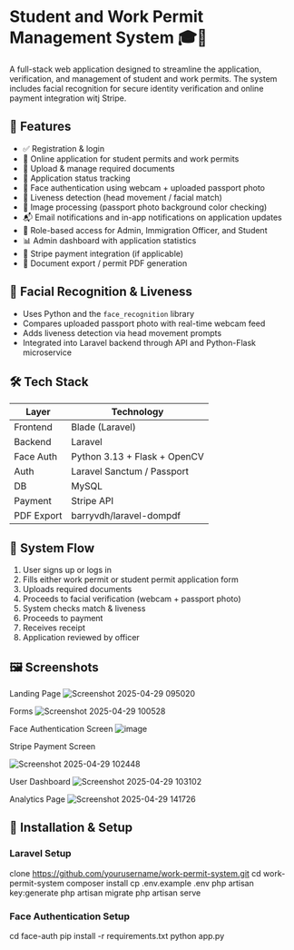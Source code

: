# Student and Work Permit Management System 🎓🛂

A full-stack web application designed to streamline the application, verification, and management of student and work permits. The system includes facial recognition for secure identity verification and online payment integration witj Stripe.

## 🚀 Features

- ✅ Registration & login
- 🧾 Online application for student permits and work permits
- 📄 Upload & manage required documents
- 🔄 Application status tracking
- 🧠 Face authentication using webcam + uploaded passport photo
- 🧠 Liveness detection (head movement / facial match)
- 🧠 Image processing (passport photo background color checking)
- 📬 Email notifications and in-app notifications on application updates
- 🔐 Role-based access for Admin, Immigration Officer, and Student
- 📊 Admin dashboard with application statistics
- 🧾 Stripe payment integration (if applicable)
- 📁 Document export / permit PDF generation

## 🧠 Facial Recognition & Liveness

- Uses Python and the `face_recognition` library
- Compares uploaded passport photo with real-time webcam feed
- Adds liveness detection via head movement prompts
- Integrated into Laravel backend through API and Python-Flask microservice

## 🛠 Tech Stack

| Layer        | Technology                     |
|--------------|---------------------------------|
| Frontend     | Blade (Laravel)   |
| Backend      | Laravel                         |
| Face Auth    | Python 3.13 + Flask + OpenCV    |
| Auth         | Laravel Sanctum / Passport      |
| DB           | MySQL             |
| Payment      | Stripe API           |
| PDF Export   | barryvdh/laravel-dompdf         |

## 🔄 System Flow

1. User signs up or logs in
2. Fills either work permit or student permit application form
3. Uploads required documents
4. Proceeds to facial verification (webcam + passport photo)
5. System checks match & liveness
6. Proceeds to payment
7. Receives receipt
8. Application reviewed by officer


## 🖼️ Screenshots

Landing Page
![Screenshot 2025-04-29 095020](https://github.com/user-attachments/assets/eb1d59c7-c269-4935-8f5b-136951d46dde)

Forms
![Screenshot 2025-04-29 100528](https://github.com/user-attachments/assets/35257dcd-ca4e-4478-8fdd-ff815c2fcf94)

Face Authentication Screen
![image](https://github.com/user-attachments/assets/c46d790f-51ac-4a91-9de9-70b1a69d6a78)

Stripe Payment Screen

![Screenshot 2025-04-29 102448](https://github.com/user-attachments/assets/192887c6-f23a-4677-9e9e-a497b5c0cba9)

User Dashboard
![Screenshot 2025-04-29 103102](https://github.com/user-attachments/assets/b9a308ce-4453-4f3b-b3a8-5df9908661c7)

Analytics Page
![Screenshot 2025-04-29 141726](https://github.com/user-attachments/assets/f9970c53-7221-4b5b-a0a4-e58caf8a34ef)



## 🧪 Installation & Setup

### Laravel Setup

clone https://github.com/yourusername/work-permit-system.git
cd work-permit-system
composer install
cp .env.example .env
php artisan key:generate
php artisan migrate
php artisan serve

### Face Authentication Setup

cd face-auth
pip install -r requirements.txt
python app.py

